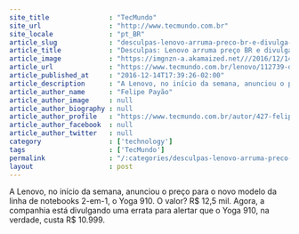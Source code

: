 ```yaml
---
site_title               : "TecMundo"
site_url                 : "http://www.tecmundo.com.br"
site_locale              : "pt_BR"
article_slug             : "desculpas-lenovo-arruma-preco-br-e-divulga-novo-valor-para-o-yoga-910"
article_title            : "Desculpas: Lenovo arruma preço BR e divulga novo valor para o Yoga 910"
article_image            : "https://imgnzn-a.akamaized.net///2016/12/14/14163831716253-t1200x480.jpg"
article_url              : "https://www.tecmundo.com.br/lenovo/112739-desculpas-lenovo-arruma-preco-br-divulga-novo-valor-yoga-910.htm"
article_published_at     : "2016-12-14T17:39:26-02:00"
article_description      : "A Lenovo, no início da semana, anunciou o preço para o novo modelo da linha de notebooks 2-em-1, o Yoga 910. O valor? R$ 12,5 mil. Agora, a companhia está divulgando uma errata para alertar que o Yoga 910, na verdade, custa R$ 10.999."
article_author_name      : "Felipe Payão"
article_author_image     : null
article_author_biography : null
article_author_profile   : "https://www.tecmundo.com.br/autor/427-felipe-payao/"
article_author_facebook  : null
article_author_twitter   : null
category                 : ['technology']
tags                     : ['TecMundo']
permalink                : "/:categories/desculpas-lenovo-arruma-preco-br-e-divulga-novo-valor-para-o-yoga-910/"
layout                   : post
---
```


A Lenovo, no início da semana, anunciou o preço para o novo modelo da linha de notebooks 2-em-1, o Yoga 910. O valor? R$ 12,5 mil. Agora, a companhia está divulgando uma errata para alertar que o Yoga 910, na verdade, custa R$ 10.999.
